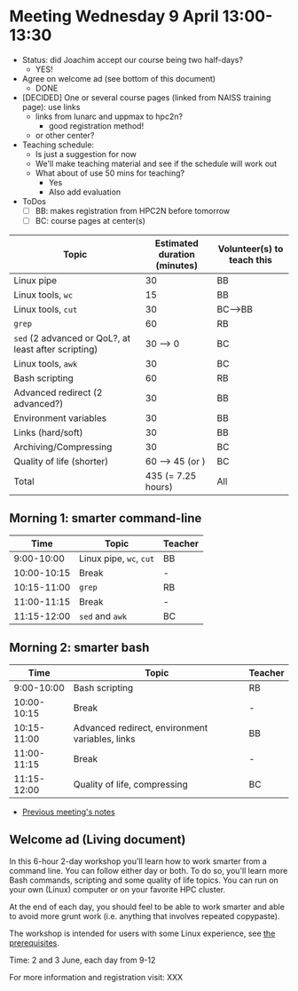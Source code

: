 # Meeting Wednesday 9 April 13:00-13:30

- Status: did Joachim accept our course being two half-days?
    - YES!
- Agree on welcome ad (see bottom of this document)
    - DONE
- [DECIDED] One or several course pages (linked from NAISS training page): use links
    - links from lunarc and uppmax to hpc2n?
        - good registration method!
    - or other center?
- Teaching schedule:
    - Is just a suggestion for now
    - We'll make teaching material and see if the schedule will work out
    - What about of use 50 mins for teaching?
        - Yes
        - Also add evaluation
- ToDos
    - [ ] BB: makes registration from HPC2N before tomorrow
    - [ ] BC: course pages at center(s)

<!-- markdownlint-disable MD013 --><!-- Let's break 80 characters per line -->


Topic                              |Estimated duration (minutes) |Volunteer(s) to teach this
-----------------------------------|-----------------------------|--------------------------
Linux pipe                         |30                           |BB
Linux tools, `wc`                  |15                           |BB
Linux tools, `cut`                 |30                           |BC-->BB
`grep`                             |60                           |RB
`sed` (2 advanced or QoL?, at least after scripting)         |30  --> 0                    |BC
Linux tools, `awk`                 |30                           |BC
Bash scripting                     |60                           |RB
Advanced redirect (2 advanced?)    |30                           |BB
Environment variables              |30                           |BB
Links (hard/soft)                  |30                           |BB
Archiving/Compressing              |30                           |BC
Quality of life (shorter)          |60 --> 45 (or )                   |BC
Total                              |435 (= 7.25 hours)           |All

## Morning 1: smarter command-line

Time        | Topic                 |Teacher
------------|-----------------------|-------
9:00-10:00  |Linux pipe, `wc`, `cut`|BB
10:00-10:15 |Break                  |-
10:15-11:00 |`grep`                 |RB
11:00-11:15 |Break                  |-
11:15-12:00 |`sed` and `awk`        |BC

## Morning 2: smarter bash

Time        | Topic                                         |Teacher
------------|-----------------------------------------------|-----------------
9:00-10:00  |Bash scripting                                 |RB
10:00-10:15 |Break                                          |-
10:15-11:00 |Advanced redirect, environment variables, links|BB
11:00-11:15 |Break                                          |-
11:15-12:00 |Quality of life, compressing                   |BC


- [Previous meeting's notes](https://github.com/UPPMAX/linux-command-line-201/blob/main/docs/meeting_notes/20250403.md)

## Welcome ad (Living document)

In this 6-hour 2-day workshop you'll learn how to work smarter from a command line. You can follow either day or both. To do so, you'll learn more Bash commands, scripting and some quality of life topics. You can run on your own (Linux) computer or on your favorite HPC cluster.

At the end of each day, you should feel to be able to work smarter and able to avoid more grunt work (i.e. anything that involves repeated copypaste).

The workshop is intended for users with some Linux experience, see [the prerequisites](https://uppmax.github.io/linux-command-line-201/prerequisites/).

Time: 2 and 3 June, each day from 9-12

For more information and registration visit: XXX
